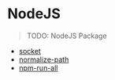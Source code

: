 # NodeJS

> TODO: NodeJS Package

- [socket](https://socket.io/)
- [normalize-path](https://github.com/jonschlinkert/normalize-path)
- [npm-run-all](https://www.npmjs.com/package/npm-run-all)
